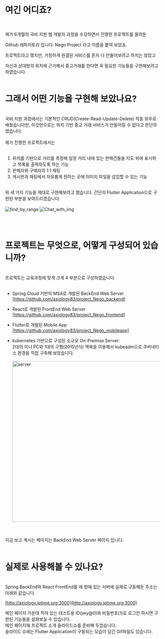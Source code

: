 # 여긴 어디죠?
<br>

제가 6개월의 국비 지원 웹 개발자 과정을 수강하면서 진행한 프로젝트를 올려둔

Github 레파지토리 입니다. Nego Project 라고 이름을 붙여 보았죠.

프로젝트라고 했지만, 거창하게 완결된 서비스를 혼자 다 만들어보려고 하지는 않았고

자신과 상대방의 위치에 근거해서 중고거래를 한다면 꼭 필요한 기능들을 구현해보려고 하였습니다.
<br><br>

# 그래서 어떤 기능을 구현해 보았나요? 
<br>
국비 지원 과정에서는 기본적인 CRUD(Create-Read-Update-Delete) 작동 위주로 배웠습니다만,
이것만으로는 위치 기반 중고 거래 서비스가 만들어질 수 없다고 판단하였습니다.
<br><br>
제가 진행한 프로젝트에서는
<br><br>

1. 위치를 기반으로 거리를 측정해 일정 거리 내에 있는 판매건들을 지도 위에 표시하고 목록을 출력하도록 하는 기능
2. 판매자와 구매자의 1:1 채팅
3. 게시판과 채팅에서 자유롭게 원하는 곳에 이미지 파일을 삽입할 수 있는 기능
<br><br>

위 세 가지 기능을 제대로 구현해보려고 했습니다.
간단히 Flutter Application으로 구현된 부분을 보여드리겠습니다.
<br><br>
![find_by_range](https://github.com/axiology83/project_Nego_backend/assets/132986829/876f33a3-ffef-4641-bbaf-8b530039e158)
![Chat_with_img](https://github.com/axiology83/project_Nego_backend/assets/132986829/404f74ee-c270-418c-b94f-79b82b7198c7)

<br><br>

# 프로젝트는 무엇으로, 어떻게 구성되어 있습니까?
<br>
프로젝트는 교육과정에 맞게 크게 4 부분으로 구성하였습니다.<br><br>

- Spring Cloud 기반의 MSA로 개발된 BackEnd Web Server <br>[https://github.com/axiology83/project_Nego_backend]

- React로 개발된 FrontEnd Web Server <br>[https://github.com/axiology83/project_Nego_frontend]

- Flutter로 개발된 Mobile App <br>[https://github.com/axiology83/project_Nego_mobileapp]

- kubernetes 기반으로 구성된 소규모 On-Premise Server:<br>
  2대의 미니 PC와 1대의 구형(2015년식) 맥북을 이용해서 kubeadm으로 쿠버네티스 환경을 직접 구축해 보았습니다.
  <br><br>
  <img width="522" alt="server" src="https://github.com/axiology83/project_Nego_backend/assets/132986829/97478e01-f1ee-407e-a485-9ae985a8aac9">


<br><br>
지금 보고 계시는 페이지는 BackEnd Web Server 페이지 입니다.
<br><br>

# 실제로 사용해볼 수 있나요?
<br>
Spring BackEnd와 React FrontEnd를 제 방에 있는 서버에 실제로 구동해둔 주소는 아래와 같습니다.

[http://axiology.iptime.org:3000](http://axiology.iptime.org:3000)

메인 페이지 가운데 적혀 있는 테스트용 ID(jwy@0)와 비밀번호(1)로 로그인 하시면 구현된 기능들을 살펴보실 수 있습니다. <br>
메인 페이지에 프로젝트 소개 슬라이드쇼를 준비해 두었습니다.<br> 
슬라이드 쇼에는 Flutter Application이 구동되는 모습이 담긴 Gif파일도 있습니다.




